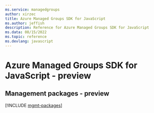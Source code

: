 ```yaml
---
ms.service: managedgroups
author: xirzec
title: Azure Managed Groups SDK for JavaScript
ms.author: jeffish
description: Reference for Azure Managed Groups SDK for JavaScript
ms.data: 08/15/2022
ms.topic: reference
ms.devlang: javascript
---
```

# Azure Managed Groups SDK for JavaScript - preview

## Management packages - preview
[!INCLUDE [mgmt-packages](managed-groups-mgmt-index.md)]